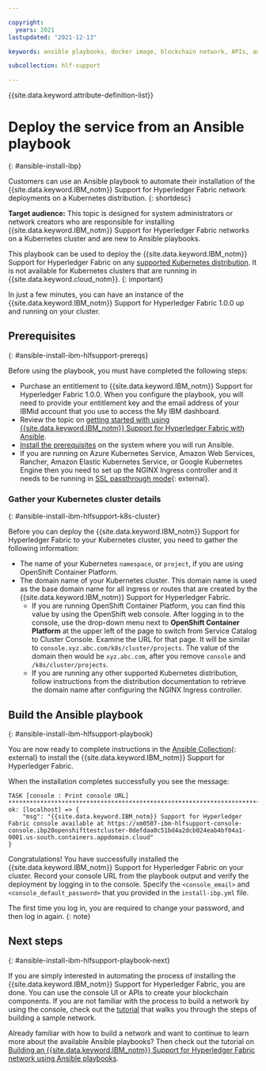 ```yaml
---

copyright:
  years: 2021
lastupdated: "2021-12-13"

keywords: ansible playbooks, docker image, blockchain network, APIs, ansible galaxy

subcollection: hlf-support

---
```


{{site.data.keyword.attribute-definition-list}}



# Deploy the service from an Ansible playbook
{: #ansible-install-ibp}

Customers can use an Ansible playbook to automate their installation of the {{site.data.keyword.IBM_notm}} Support for Hyperledger Fabric network deployments on a Kubernetes distribution.
{: shortdesc}

**Target audience:** This topic is designed for system administrators or network creators who are responsible for installing {{site.data.keyword.IBM_notm}} Support for Hyperledger Fabric networks on a Kubernetes cluster and are new to Ansible playbooks.

This playbook can be used to deploy the {{site.data.keyword.IBM_notm}} Support for Hyperledger Fabric on any [supported Kubernetes distribution](/docs/hlf-support?topic=hlf-support-console-ocp-about#console-ocp-about-prerequisites). It is not available for Kubernetes clusters that are running in {{site.data.keyword.cloud_notm}}.
{: important}

In just a few minutes, you can have an instance of the {{site.data.keyword.IBM_notm}} Support for Hyperledger Fabric 1.0.0 up and running on your cluster.

## Prerequisites
{: #ansible-install-ibm-hlfsupport-prereqs}

Before using the playbook, you must have completed the following steps:
- Purchase an entitlement to {{site.data.keyword.IBM_notm}} Support for Hyperledger Fabric 1.0.0. When you configure the playbook, you will need to provide your entitlement key and the email address of your IBMid account that you use to access the My IBM dashboard.
- Review the topic on [getting started with using {{site.data.keyword.IBM_notm}} Support for Hyperledger Fabric with Ansible](/docs/hlf-support?topic=hlf-support-ansible#ansible-getting-started).
- [Install the prerequisites](https://ibm-blockchain.github.io/ansible-collection/installation.html#requirements) on the system where you will run Ansible.
- If you are running on Azure Kubernetes Service, Amazon Web Services, Rancher, Amazon Elastic Kubernetes Service, or Google Kubernetes Engine then you need to set up the NGINX Ingress controller and it needs to be running in [SSL passthrough mode](https://kubernetes.github.io/ingress-nginx/user-guide/tls/#ssl-passthrough){: external}.

### Gather your Kubernetes cluster details
{: #ansible-install-ibm-hlfsupport-k8s-cluster}

Before you can deploy the {{site.data.keyword.IBM_notm}} Support for Hyperledger Fabric to your Kubernetes cluster, you need to gather the following information:

- The name of your Kubernetes `namespace`, or `project`, if you are using OpenShift Container Platform.
- The domain name of your Kubernetes cluster. This domain name is used as the base domain name for all ingress or routes that are created by the {{site.data.keyword.IBM_notm}} Support for Hyperledger Fabric.
    - If you are running OpenShift Container Platform, you can find this value by using the OpenShift web console. After logging in to the console, use the drop-down menu next to **OpenShift Container Platform** at the upper left of the page to switch from Service Catalog to Cluster Console. Examine the URL for that page. It will be similar to `console.xyz.abc.com/k8s/cluster/projects`. The value of the domain then would be `xyz.abc.com`, after you remove `console` and `/k8s/cluster/projects`.
    - If you are running any other supported Kubernetes distribution, follow instructions from the distribution documentation to retrieve the domain name after configuring the NGINX Ingress controller.

## Build the Ansible playbook
{: #ansible-install-ibm-hlfsupport-playbook}

You are now ready to complete instructions in the [Ansible Collection]( https://ibm-blockchain.github.io/ansible-collection/tutorials/hlfsupport-installing.html){: external} to install the {{site.data.keyword.IBM_notm}} Support for Hyperledger Fabric.

When the installation completes successfully you see the message:
```
TASK [console : Print console URL] *************************************************************************************************************************************
ok: [localhost] => {
    "msg": "{{site.data.keyword.IBM_notm}} Support for Hyperledger Fabric console available at https://xm0507-ibm-hlfsupport-console-console.ibp20openshifttestcluster-0defdaa0c51bd4a2dcb024eab4bf04a1-0001.us-south.containers.appdomain.cloud"
}
```

Congratulations! You have successfully installed the {{site.data.keyword.IBM_notm}} Support for Hyperledger Fabric on your cluster. Record your console URL from the playbook output and verify the deployment by logging in to the console. Specify the `<console_email>` and `<console_default_password>` that you provided in the `install-ibp.yml` file.

The first time you log in, you are required to change your password, and then log in again.
{: note}

## Next steps
{: #ansible-install-ibm-hlfsupport-playbook-next}

If you are simply interested in automating the process of installing the {{site.data.keyword.IBM_notm}} Support for Hyperledger Fabric, you are done. You can use the console UI or APIs to create your blockchain components. If you are not familiar with the process to build a network by using the console, check out the [tutorial](/docs/hlf-support?topic=hlf-support-ibm-hlfsupport-console-build-network) that walks you through the steps of building a sample network.

Already familiar with how to build a network and want to continue to learn more about the available Ansible playbooks? Then check out the tutorial on [Building an {{site.data.keyword.IBM_notm}} Support for Hyperledger Fabric network using Ansible playbooks](/docs/hlf-support?topic=hlf-support-ansible-build).
